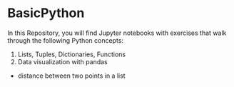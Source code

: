 # BasicPython

In this Repository, you will find Jupyter notebooks with exercises that walk through the following Python concepts:

1. Lists, Tuples, Dictionaries, Functions
2. Data visualization with pandas

- distance between two points in a list
